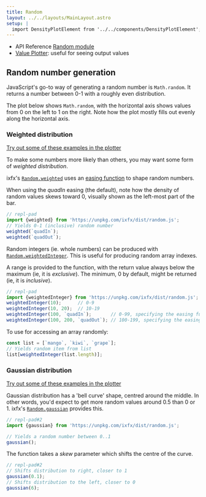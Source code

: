 ```yaml
---
title: Random
layout: ../../layouts/MainLayout.astro
setup: |
  import DensityPlotElement from '../../components/DensityPlotElement';
---
```


<script type="module" hoist>
  import '/src/components/ReplPad';
  import '/src/loader';
  import '/src/components/DensityPlotElement';
  import {weightedInteger, weighted, gaussian} from '/node_modules/ixfx/dist/random.js';
  import {Easings} from '/node_modules/ixfx/dist/modulation.js';
  window.weightedInteger = weightedInteger;
  window.weighted = weighted;
  window.Easings = Easings;
  window.gaussian = gaussian;
  importEl(
    `plot1`, 
    `density-plot-element`, {
      fn: "Math.random()"
  });
  importEl(
    `plot2`, 
    `density-plot-element`, {
      fn: "weighted('quadIn')",
      editable: true
  });
  importEl(
    `plot-gaussian`, 
    `density-plot-element`, {
      fn: "gaussian()",
      editable: true
  });
</script>

<div class="tip">
<ul>
<li>API Reference <a href="https://clinth.github.io/ixfx/modules/Random.html">Random module</a></li>
<li><a href="https://clinth.github.io/ixfx-demos/playgrounds/modulation/plot/index.html#aW1wb3J0IHt3ZWlnaHRlZH0gZnJvbSAnaHR0cHM6Ly91bnBrZy5jb20vaXhmeC9kaXN0L3JhbmRvbS5qcyc7CnNldEludGVydmFsKCgpPT4gewogIHBvc3RNZXNzYWdlKHdlaWdodGVkKGBxdWFkSW5gKSkKfSwxMDApOw==">Value Plotter</a>: useful for seeing output values</li>
</ul>
</div>


## Random number generation

JavaScript's go-to way of generating a random number is `Math.random`. It returns a number between 0-1 with a roughly even distribution.

The plot below shows `Math.random`, with the horizontal axis shows values from 0 on the left to 1 on the right. Note how the plot mostly fills out evenly along the horizontal axis.

<!-- 
<density-plot-element id="plot1" view="linear" client:visible fn="weightedInteger(10);" /> -->

<div id="plot1"></div>

### Weighted distribution

<div class="tip">
<a href="https://clinth.github.io/ixfx-demos/playgrounds/modulation/plot/index.html#aW1wb3J0IHt3ZWlnaHRlZH0gZnJvbSAnaHR0cHM6Ly91bnBrZy5jb20vaXhmeC9kaXN0L3JhbmRvbS5qcyc7CnNldEludGVydmFsKCgpPT4gewogIHBvc3RNZXNzYWdlKHdlaWdodGVkKGBxdWFkSW5gKSkKfSwxMDApOw==">Try out some of these examples in the plotter</a>
</div><p></p>

To make some numbers more likely than others, you may want some form of _weighted distribution_. 

ixfx's [`Random.weighted`](https://clinth.github.io/ixfx/modules/Random.html#weighted) uses an [easing function](../../modulation/easing/) to shape random numbers.

When using the _quadIn_ easing (the default), note how the density of random values skews toward 0, visually shown as the left-most part of the bar.

<div id="plot2"></div>

```js
// repl-pad
import {weighted} from 'https://unpkg.com/ixfx/dist/random.js';
// Yields 0-1 (inclusive) random number
weighted(`quadIn`);
weighted(`quadOut`);
```

Random integers (ie. whole numbers) can be produced with [`Random.weightedInteger`](https://clinth.github.io/ixfx/modules/Random.html#weightedInteger). This is useful for producing random array indexes.

A range is provided to the function, with the return value always below the maximum (ie, it is _exclusive_). The minimum, 0 by default, might be returned (ie, it is _inclusive_).

```js
// repl-pad
import {weightedInteger} from 'https://unpkg.com/ixfx/dist/random.js';
weightedInteger(10);      // 0-9
weightedInteger(10, 20);  // 10-19
weightedInteger(100, `quadIn`);       // 0-99, specifying the easing function
weightedInteger(100, 200, `quadOut`); // 100-199, specifying the easing function
```

To use for accessing an array randomly:
```js
const list = [`mango`, `kiwi`, `grape`];
// Yields random item from list
list[weightedInteger(list.length)];
```

### Gaussian distribution

<div class="tip">
<a href="https://clinth.github.io/ixfx-demos/playgrounds/modulation/plot/index.html#aW1wb3J0IHtnYXVzc2lhbn0gZnJvbSAnaHR0cHM6Ly91bnBrZy5jb20vaXhmeC9kaXN0L3JhbmRvbS5qcyc7CnNldEludGVydmFsKCgpPT4gewogIHBvc3RNZXNzYWdlKGdhdXNzaWFuKCkpCn0sMTAwKTs=">Try out some of these examples in the plotter</a>
</div><p></p>

Gaussian distribution has a 'bell curve' shape, centred around the middle. In other words, you'd expect to get more random values around 0.5 than 0 or 1. ixfx's [`Random.gaussian`](https://clinth.github.io/ixfx/modules/Random.html#gaussian) provides this.

<div id="plot-gaussian"></div>

```js
// repl-pad#2
import {gaussian} from 'https://unpkg.com/ixfx/dist/random.js';

// Yields a random number between 0..1
gaussian();
```

The function takes a _skew_ parameter which shifts the centre of the curve.

```js
// repl-pad#2
// Shifts distribution to right, closer to 1
gaussian(0.1);
// Shifts distribution to the left, closer to 0
gaussian(6);
```

